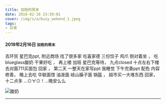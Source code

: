```yaml
---
title: 加班的周末
date: 2019-02-16 23:59:01
cover: /img/s/a/busy_wekend_1.jpeg
tags: 
- 日常 
---
```


#### 2019年2月16日 `加班的周末`

去环贸 星巴克ppt,
附近商场 找了很多家  吃喜家德 三份饺子  鸡爪 侧对着坐 ，
吃blueglass酸奶 干果好吃 ，
再上楼 加班 星巴克等待，
九点closed 十点左右下楼 去对面711买面包 回家 ，
第二天 一整天在家写ppt 我睡觉 下午完善ppt 配色 内容修善， 
晚上去吃 华联面馆 油泼面 岐山臊子面 锅盔 ，
超市买一大堆东西 回家，
十二点多 ...⊙∀⊙！...晚安么么


![酸奶](/img/s/a/busy_wekend_1.jpeg "blueglass")


***